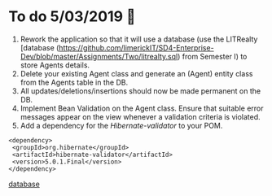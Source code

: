 # To do 5/03/2019  :punch:

1. Rework the application so that it will use a database (use the LITRealty [database (https://github.com/limerickIT/SD4-Enterprise-Dev/blob/master/Assignments/Two/litrealty.sql) from Semester I) to store Agents details. 
2. Delete your existing Agent class and generate an (Agent) entity class from the Agents table in the DB.
3. All updates/deletions/insertions should now be made permanent on the DB.
4. Implement Bean Validation on the Agent class. Ensure that suitable error messages appear on the view whenever a validation criteria is violated.
5. Add a dependency for the _Hibernate-validator_ to your POM.
 ```
 <dependency>
  <groupId>org.hibernate</groupId>
  <artifactId>hibernate-validator</artifactId>
  <version>5.0.1.Final</version>
</dependency>
```
[database](https://github.com/limerickIT/SD4-Enterprise-Dev/blob/master/Assignments/Two/litrealty.sql)

